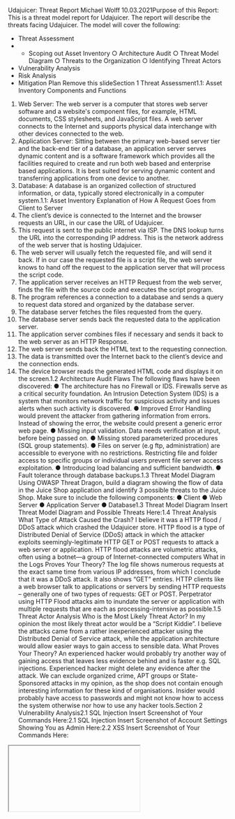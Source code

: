 Udajuicer: 
Threat Report
Michael Wolff
10.03.2021Purpose of this Report:
This is a threat model report for Udajuicer. The report will 
describe the threats facing Udajuicer. The model will cover the 
following:
* Threat Assessment
* * Scoping out Asset Inventory
○ Architecture Audit
○ Threat Model Diagram
○ Threats to the Organization
○ Identifying Threat Actors
* Vulnerability Analysis
* Risk Analysis
* Mitigation Plan
Remove this slideSection 1
Threat Assessment1.1: Asset Inventory
Components and Functions
1. Web Server:
The web server is a computer that stores web server software and a 
website's component files, for example, HTML documents, CSS stylesheets, 
and JavaScript files. A web server connects to the Internet and supports 
physical data interchange with other devices connected to the web.
2. Application Server:
Sitting between the primary web-based server tier and the back-end tier of 
a database, an application server serves dynamic content and is a software 
framework which provides all the facilities required to create and run both 
web based and enterprise based applications. It is best suited for serving 
dynamic content and transferring applications from one device to another.
3. Database:
A database is an organized collection of structured information, or data, 
typically stored electronically in a computer system.1.1: Asset Inventory
Explanation of How A Request Goes from Client to Server
1. The client’s device is connected to the Internet and the browser requests an 
URL, in our case the URL of Udajuicer.
2. This request is sent to the public internet via ISP. The DNS lookup turns the 
URL into the corresponding IP address. This is the network address of the web 
server that is hosting Udajuicer.
3. The web server will usually fetch the requested file, and will send it back. If in 
our case the requested file is a script file, the web server knows to hand off 
the request to the application server that will process the script code.
4. The application server receives an HTTP Request from the web server, finds 
the file with the source code and executes the script program.
5. The program references a connection to a database and sends a query to 
request data stored and organized by the database server.
6. The database server fetches the files requested from the query.
7. The database server sends back the requested data to the application server.
8. The application server combines files if necessary and sends it back to the 
web server as an HTTP Response. 
9. The web server sends back the HTML text to the requesting connection.
10. The data is transmitted over the Internet back to the client’s device and the 
connection ends.
11. The device browser reads the generated HTML code and displays it on the 
screen.1.2 Architecture Audit
Flaws
The following flaws have been discovered:
● The architecture has no Firewall or IDS. Firewalls serve as a critical security 
foundation. An Intrusion Detection System (IDS) is a system that monitors 
network traffic for suspicious activity and issues alerts when such activity is 
discovered.
● Improved Error Handling would prevent the attacker from gathering 
information from errors. Instead of showing the error, the website could 
present a generic error web page.
● Missing input validation. Data needs verification at input, before being 
passed on.
● Missing stored parameterized procedures (SQL group statements).
● Files on server (e.g ftp, administration) are accessible to everyone with no 
restrictions. Restricting file and folder access to specific groups or 
individual users prevent file server access exploitation.
● Introducing load balancing and sufficient bandwidth.
● Fault tolerance through database backups.1.3 Threat Model Diagram
Using OWASP Threat Dragon, build a diagram showing the 
flow of data in the Juice Shop application and identify 3 
possible threats to the Juice Shop. Make sure to include 
the following components:
● Client 
● Web Server
● Application Server
● Database1.3 Threat Model Diagram
Insert Threat Model Diagram and Possible Threats Here:1.4 Threat Analysis
What Type of Attack Caused the Crash?
I believe it was a HTTP flood / DDoS attack which crashed the Udajuicer store. 
HTTP flood is a type of Distributed Denial of Service (DDoS) attack in which the 
attacker exploits seemingly-legitimate HTTP GET or POST requests to attack a web 
server or application. HTTP flood attacks are volumetric attacks, often using a 
botnet—a group of Internet-connected computers
What in the Logs Proves Your Theory?
The log file shows numerous requests at the exact same time from various IP 
addresses, from which I conclude that it was a DDoS attack. It also shows “GET” 
entries. HTTP clients like a web browser talk to applications or servers by sending 
HTTP requests – generally one of two types of requests: GET or POST. Perpetrator 
using HTTP Flood attacks aim to inundate the server or application with multiple 
requests that are each as processing-intensive as possible.1.5 Threat Actor Analysis
Who is the Most Likely Threat Actor?
In my opinion the most likely threat actor would be a “Script Kiddie”. I believe the 
attacks came from a rather inexperienced attacker using the Distributed Denial of 
Service attack, while the application architecture would allow easier ways to gain 
access to sensible data. 
What Proves Your Theory?
An experienced hacker would probably try another way of gaining access that 
leaves less evidence behind and is faster e.g. SQL injections. Experienced hacker 
might delete any evidence after the attack. We can exclude organized crime, APT 
groups or State-Sponsored attacks in my opinion, as the shop does not contain 
enough interesting information for these kind of organisations. Insider would 
probably have access to passwords and might not know how to access the system 
otherwise nor how to use any hacker tools.Section 2
Vulnerability Analysis2.1 SQL Injection
Insert Screenshot of Your Commands Here:2.1 SQL Injection
Insert Screenshot of Account Settings Showing You as 
Admin Here:2.2 XSS
Insert Screenshot of Your Commands Here:
<iframe src="javascript:alert(`Hacked`)">2.2 XSS
Insert Screenshot of alert() popup saying "Hacked!" 
Here:Optional Task:
Extra Vulnerabilities
● Access to administration panelOptional Task:
Extra Vulnerabilities
● Login with client detailsOptional Task:
Extra Vulnerabilities
● Access to sensitive data on serverSection 3
Risk Analysis3.1 Scoring Risks
Remove this slide
Risk Score 
(1 is most dangerous, 4 is least dangerous)
HTTP flood / DDoS 1
Insecure 
Architecture
3
SQL Injection 2
XSS Vulnerability 43.2 Risk Rationale
Why Did You Choose That Ranking?
The HTTP flood / Distributed Denial of Service (DDoS) attack ranks 
highest, because the current active threat is always the most dangerous 
threat. Injections are on second place. Injections are leading OWASP’s 
top 10 and are among the most common application vulnerabilities 
followed by security misconfigurations and Cross Site Scripting (XSS).Section 4
Mitigation Plan4.1 Secure Architecture
What is Your Mitigation Plan?
• The secure architecture includes a Firewall which provides protection against 
outside cyber attackers by shielding the network from malicious or 
unnecessary network traffic and an Intrusion Detection System (IDS) to 
monitor network traffic for suspicious activity and issue alerts when such 
activity is discovered
• We introduce Multifactor Authentication (MFA) to provide two or more 
verification factors to gain access to each user account
• We will use load balancing to distribute network traffic across multiple servers. 
• Regular database backups will ensure fault tolerance. Fault-tolerant systems 
use backup components that automatically take the place of failed
components, ensuring no loss of service
• Content Delivery Network (CDN) caches content on edge server4.2 Mystery Attack 
Mitigation
What is Your Mitigation Plan?
The following methods can be implement to protect web server from HTTP floods 
/ DDoS attacks.
• Load balancer distribute network traffic across multiple servers and avoid 
overload
• A Firewall with implemented rate limits. DDoS optimized firewalls can identify 
incomplete connections and flush them from the system when they reach a 
certain threshold
• Implementing Content Delivery Network (CDN) sets up cached content on edge 
server handling requests during data attack
• IDS monitoring traffic behaviour4.3 SQL Injection Mitigation
What is Your Mitigation Plan?
The following methods can be implement to protect web server from SQL 
Injections:
• The use of Prepared Statements (with Parameterized Queries)
• Or the use of Stored Procedures4.4 XSS Mitigation
What is Your Mitigation Plan?
The following methods can be implemented to mitigate XSS attacks:
• Input Sanitization: Taking the user input and cleaning it
• Input validation. User inputs filtered from the malicious chain of commands. 
Encoding. All the inputs including special characters should be ciphered in 
respective HTML or URL code
